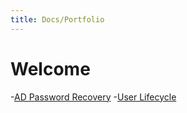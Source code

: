 ```yaml
---
title: Docs/Portfolio
---
```

# Welcome

-[AD Password Recovery](passwd-recovery.md)
-[User Lifecycle](user-lifecycle.md)